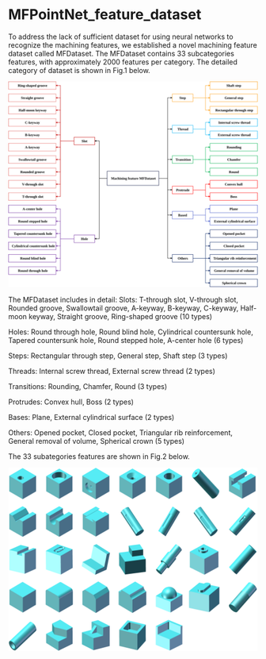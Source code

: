 # MFPointNet_feature_dataset
To address the lack of sufficient dataset for using neural networks to recognize the machining features, we established a novel machining feature dataset called MFDataset. The MFDataset contains 33 subcategories features, with approximately 2000 features per category. The detailed category of dataset is shown in Fig.1 below.

![image](https://github.com/leiruoshan/MFPointNet_feature_dataset/blob/main/Fig1.svg)

The MFDataset includes in detail:
Slots: T-through slot, V-through slot, Rounded groove, Swallowtail groove, A-keyway, B-keyway, C-keyway, Half-moon keyway, Straight groove, Ring-shaped groove (10 types)

Holes: Round through hole, Round blind hole, Cylindrical countersunk hole, Tapered countersunk hole, Round stepped hole, A-center hole (6 types)

Steps: Rectangular through step, General step, Shaft step (3 types)

Threads: Internal screw thread, External screw thread (2 types)

Transitions: Rounding, Chamfer, Round (3 types)

Protrudes: Convex hull, Boss (2 types)

Bases: Plane, External cylindrical surface (2 types)

Others: Opened pocket, Closed pocket, Triangular rib reinforcement, General removal of volume, Spherical crown (5 types)

The 33 subategories features are shown in Fig.2 below.

![image](https://github.com/leiruoshan/MFPointNet_feature_dataset/blob/main/Fig2.svg)
